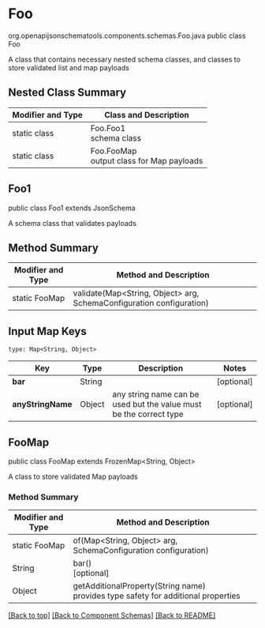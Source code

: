 # Foo
org.openapijsonschematools.components.schemas.Foo.java
public class Foo

A class that contains necessary nested schema classes, and classes to store validated list and map payloads

## Nested Class Summary
| Modifier and Type | Class and Description |
| ----------------- | ---------------------- |
| static class | Foo.Foo1<br> schema class |
| static class | Foo.FooMap<br> output class for Map payloads |

## Foo1
public class Foo1
extends JsonSchema

A schema class that validates payloads


## Method Summary
| Modifier and Type | Method and Description |
| ----------------- | ---------------------- |
| static FooMap | validate(Map<String, Object> arg, SchemaConfiguration configuration) |

## Input Map Keys
```
type: Map<String, Object>
```
Key | Type |  Description | Notes
------------ | ------------- | ------------- | -------------
**bar** | String |  | [optional]
**anyStringName** | Object | any string name can be used but the value must be the correct type | [optional]

## FooMap
public class FooMap
extends FrozenMap<String, Object>

A class to store validated Map payloads

### Method Summary
| Modifier and Type | Method and Description |
| ----------------- | ---------------------- |
| static FooMap | of(Map<String, Object> arg, SchemaConfiguration configuration) |
| String | bar()<br>[optional] |
| Object | getAdditionalProperty(String name)<br>provides type safety for additional properties |

[[Back to top]](#top) [[Back to Component Schemas]](../../../README.md#Component-Schemas) [[Back to README]](../../../README.md)
